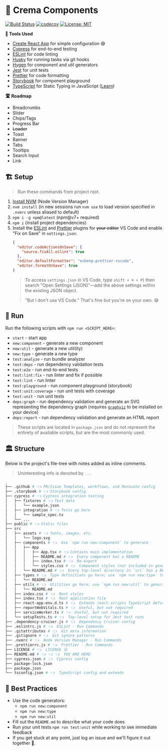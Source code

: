# 🌈 Crema Components

[![Build Status](https://github.com/cremalab/crema-app-web/workflows/CI/badge.svg)](https://github.com/cremalab/crema-app-web/actions)
[![codecov](https://codecov.io/gh/cremalab/app-web/branch/develop/graph/badge.svg?token=8epVUIKnmy)](https://codecov.io/gh/cremalab/app-web)
[![License: MIT](https://img.shields.io/badge/License-MIT-yellow.svg)](https://opensource.org/licenses/MIT)

**🧰 Tools Used**

- [Create React App](https://facebook.github.io/create-react-app/) for simple configuration 😅
- [Cypress](https://www.cypress.io) for end-to-end testing
- [ESLint](https://eslint.org) for code linting
- [Husky](https://github.com/typicode/husky/tree/master) for running tasks via git hooks
- [Hygen](http://www.hygen.io) for component and util generators
- [Jest](https://jestjs.io) for unit tests
- [Prettier](https://prettier.io) for code formatting
- [Storybook](https://storybook.js.org) for component playground
- [TypeScript](http://www.typescriptlang.org) for Static Typing in JavaScript ([Learn](http://www.typescriptlang.org/docs/handbook/basic-types.html))

**🛣 Roadmap**

- Breadcrumbs
- Slider
- Chips/Tags
- Progress Bar
- ~~Loader~~
- Toast
- Banner
- Tabs
- Tooltips
- Search Input
- Link

## 🏗 Setup

> Run these commands from project root.

1. [Install NVM](https://github.com/creationix/nvm#installation-and-update) (Node Version Manager)
2. `nvm install` (in new sessions run `nvm use` to load version specified in `.nvmrc` unless aliased to default)
3. `npm i -g npm@latest` (npm@v7+ required)
4. `npm i` (install project dependencies)
5. Install the [ESLint](https://marketplace.visualstudio.com/items?itemName=dbaeumer.vscode-eslint) and [Prettier](https://marketplace.visualstudio.com/items?itemName=esbenp.prettier-vscode) plugins for ~~your editor~~ VS Code and enable "Fix on Save" in `settings.json`:
   ```json
   {
     "editor.codeActionsOnSave": {
       "source.fixAll.eslint": true
     },
     "editor.defaultFormatter": "esbenp.prettier-vscode",
     "editor.formatOnSave": true
   }
   ```
   > To access `settings.json` in VS Code, type `shift + ⌘ + P`) then search "Open Settings (JSON)"—add the above settings within the existing JSON object.
   >
   > "But I don't use VS Code." That's fine but you're on your own. 😅

## 👟 Run

Run the following scripts with `npm run <SCRIPT_HERE>`:

- `start` - start app
- `new:component` - generate a new component
- `new:util` - generate a new util(ity)
- `new:type` - generate a new type
- `test:analyze` - run bundle analyzer
- `test:deps` - run dependency validation tests
- `test:e2e` - run end-to-end tests
- `test:lint:fix` - run linter and fix if possible
- `test:lint` - run linter
- `test:playground` - run component playground (storybook)
- `test:unit:coverage` - run unit tests with coverage
- `test:unit` - run unit tests
- `deps:graph` - run dependency validation and generate an SVG representing the dependency graph (requires [`graphviz`](https://graphviz.org/) to be installed on your device)
- `deps:report` - run dependency validation and generate an HTML report

> These scripts are located in `package.json` and do not represent the entirety of available scripts, but are the most commonly used.

## 🏛 Structure

Below is the project's file-tree with notes added as inline comments.

> Uninteresting info is denoted by `...`

```bash
.
├── .github # 👈 PR/Issue Templates, workflows, and Renovate config
├── .storybook # 👈 Storybook config
├── cypress # 👈 Cypress integration testing
│   ├── fixtures # 👈 Test data
│   │   └── example.json
│   ├── integration # 👈 Tests go here
│   │   └── sample_spec.ts
│   └── ...
├── public # 👈 Static files
├── src
│   ├── assets # 👈 fonts, images, etc.
│   │   └── logo.svg
│   ├── components # 👈  Use `npm run new:component` to generate
│   │   ├── App
│   │   │   ├── App.tsx # 👈 Contains main implementation
│   │   │   ├── README.md # 👈  Every component has a README
│   │   │   ├── index.tsx # 👈  Re-export
│   │   │   └── styles.css # 👈  Component styles (not included in generated code)
│   │   └── README.md # 👈  Every top-level directory in `src` has a README.md
│   ├── types # 👈  Type definitions go here; use `npm run new:type` to generate
│   │   └── README.md
│   ├── utils # 👈  Utilities go here; use `npm run new:util` to generate
│   │   └── README.md
│   ├── index.css # 👈  Root styles
│   ├── index.tsx # 👈  Root application file
│   ├── react-app-env.d.ts # 👈  Extends react-scripts TypeScript definitions
│   ├── reportWebVitals.ts # 👈  Useful, but not required
│   ├── serviceWorker.ts # 👈  Useful, but not required
│   └── setupTests.ts # 👈  Top-level setup for Jest test runs
├── .dependency-cruiser.js # 👈  Dependency Cruiser config
├── .eslintrc.js # 👈  ESLint - Run Commands
├── .gitattributes # 👈  Git meta information
├── .gitignore # 👈  Git ignore patterns
├── .nvmrc # 👈  Node Version Manager - Run Commands
├── .prettierrc.js # 👈  Prettier - Run Commands
├── LICENSE # 👈  LICENSE 😜
├── README.md # 👈 👈 👈  YOU ARE HERE
├── cypress.json # 👈  Cypress config
├── package-lock.json
├── package.json
└── tsconfig.json # 👈  TypeScript config and extends
```

## 🥇 Best Practices

- Use the code generators:
  - `npm run new:component`
  - `npm run new:type`
  - `npm run new:util`
- Fill out the `README.md` to describe what your code does
- Run your unit tests `npm run test:unit` while working to see immediate feedback
- If you get stuck at any point, just log an issue and we'll figure it out together 👭.
